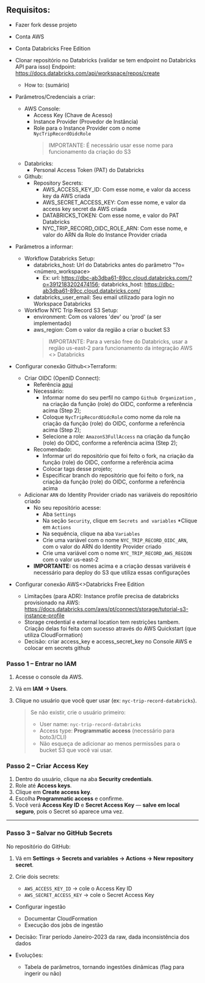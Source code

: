 ## **Requisitos:**
* Fazer fork desse projeto
* Conta AWS
* Conta Databricks Free Edition

* Clonar repositório no Databricks (validar se tem endpoint no Databricks API para isso)
  Endpoint: https://docs.databricks.com/api/workspace/repos/create
  * How to: (sumário)
* Parâmetros/Credenciais a criar:
  * AWS Console:
    * Access Key (Chave de Acesso)
    * Instance Provider (Provedor de Instância)
    * Role para o Instance Provider com o nome `NycTripRecordOidcRole` 
      > IMPORTANTE: É necessário usar esse nome para funcionamento da criação do S3
  * Databricks:
    * Personal Access Token (PAT) do Databricks
  * Github:
    * Repository Secrets:
      * AWS_ACCESS_KEY_ID: Com esse nome, e valor da access key da AWS criada
      * AWS_SECRET_ACCESS_KEY: Com esse nome, e valor da access key secret da AWS criada
      * DATABRICKS_TOKEN: Com esse nome, e valor do PAT Databricks
      * NYC_TRIP_RECORD_OIDC_ROLE_ARN: Com esse nome, e valor do ARN da Role do Instance Provider criada
* Parâmetros a informar:
  * Workflow Databricks Setup:
    * databricks_host: Url do Databricks antes do parâmetro "?o=<número_workspace>
      * Ex: url: https://dbc-ab3dba61-89cc.cloud.databricks.com/?o=3912183202474156; databricks_host: https://dbc-ab3dba61-89cc.cloud.databricks.com/
    * databricks_user_email: Seu email utilizado para login no Workspace Databricks
  * Workflow NYC Trip Record S3 Setup:
    * environment: Com os valores 'dev' ou 'prod' (a ser implementado)
    * aws_region: Com o valor da região a criar o bucket S3
      > IMPORTANTE: Para a versão free do Databricks, usar a região us-east-2 para funcionamento da integração AWS <> Databricks
* Configurar conexão Github<>Terraform:
  * Criar OIDC (OpenID Connect):
    * Referência [aqui](https://aws.amazon.com/pt/blogs/security/use-iam-roles-to-connect-github-actions-to-actions-in-aws/)
    * Necessário:
      * Informar nome do seu perfil no campo `Github Organization` , na criação da função (role) do OIDC, conforme a referência acima (Step 2);
      * Coloque `NycTripRecordOidcRole` como nome da role na criação da função (role) do OIDC, conforme a referência acima (Step 2);
      * Selecione a role: `AmazonS3FullAccess` na criação da função (role) do OIDC, conforme a referência acima (Step 2);
    * Recomendado:
      * Informar url do repositório que foi feito o fork, na criação da função (role) do OIDC, conforme a referência acima
      * Colocar tags desse projeto;
      * Especificar branch do repositório que foi feito o fork, na criação da função (role) do OIDC, conforme a referência acima
  * Adicionar `ARN` do Identity Provider criado nas variáveis do repositório criado
    * No seu repositório acesse:
      * Aba `Settings` 
      * Na seção `Security`, clique em `Secrets and variables` 
      *Clique em `Actions` 
      * Na sequência, clique na aba `Variables` 
      * Crie uma variável com o nome `NYC_TRIP_RECORD_OIDC_ARN`, com o valor do ARN do Identity Provider criado
      * Crie uma variável com o nome `NYC_TRIP_RECORD_AWS_REGION` com o valor us-east-2
    * **IMPORTANTE:** os nomes acima e a criação dessas variáveis é necessário para deploy do S3 que utiliza essas configurações

* Configurar conexão AWS<>Databricks Free Edition 
  * Limitações (para ADR): Instance profile precisa de databricks provisionado na AWS: https://docs.databricks.com/aws/pt/connect/storage/tutorial-s3-instance-profile
  * Storage credential e external location tem restrições tambem. Criação delas foi feita com sucesso através do AWS Quickstart (que utiliza CloudFormation)
  * Decisão: criar access_key e access_secret_key no Console AWS e colocar em secrets github

### **Passo 1 – Entrar no IAM**

1. Acesse o console da AWS.
2. Vá em **IAM → Users**.
3. Clique no usuário que você quer usar (ex: `nyc-trip-record-databricks`).

   > Se não existir, crie o usuário primeiro:
   >
   > * User name: `nyc-trip-record-databricks`
   > * Access type: **Programmatic access** (necessário para boto3/CLI)
   > * Não esqueça de adicionar ao menos permissões para o bucket S3 que você vai usar.



### **Passo 2 – Criar Access Key**

1. Dentro do usuário, clique na aba **Security credentials**.
2. Role até **Access keys**.
3. Clique em **Create access key**.
4. Escolha **Programmatic access** e confirme.
5. Você verá **Access Key ID** e **Secret Access Key** — **salve em local seguro**, pois o Secret só aparece uma vez.

---

### **Passo 3 – Salvar no GitHub Secrets**

No repositório do GitHub:

1. Vá em **Settings → Secrets and variables → Actions → New repository secret**.
2. Crie dois secrets:

   * `AWS_ACCESS_KEY_ID` → cole o Access Key ID
   * `AWS_SECRET_ACCESS_KEY` → cole o Secret Access Key


* Configurar ingestão
  * Documentar CloudFormation
  * Execução dos jobs de ingestão

* Decisão:
  Tirar período Janeiro-2023 da raw, dada inconsistência dos dados

* Evoluções:
  * Tabela de parâmetros, tornando ingestões dinâmicas (flag para ingerir ou não)